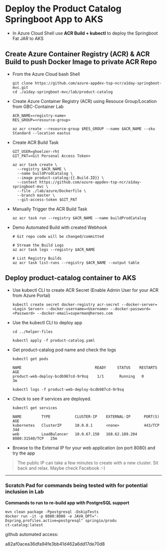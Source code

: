 # Deploy the Product Catalog Springboot App to AKS

* In Azure Cloud Shell use **ACR Build + kubectl** to deploy the Springboot Fat JAR to AKS

## Create Azure Container Registry (ACR) & ACR Build to push Docker Image to private ACR Repo

* From the Azure Cloud bash Shell
  ```
  git clone https://github.com/azure-appdev-tsp-ncr/a1day-springboot-mvc.git
  cd ./a1day-springboot-mvc/lab/product-catalog
  ```

* Create Azure Container Registry (ACR) using Resouce Group/Location from GBC-Container Lab
   ```
   ACR_NAME=<registry-name>
   RES_GROUP=<resource-group>

   az acr create --resource-group $RES_GROUP --name $ACR_NAME --sku Standard --location eastus 
   ```

* Create ACR Build Task
  ```
  GIT_USER=ghoelzer-rht
  GIT_PAT=<Git Personal Access Token>

  az acr task create \
    --registry $ACR_NAME \
    --name buildProdCatalog \
    --image product-catalog:{{.Build.ID}} \
    --context https://github.com/azure-appdev-tsp-ncr/a1day-springboot-mvc \
    --file ./lab/azure/Dockerfile \
    --branch master \
    --git-access-token $GIT_PAT
  ```

* Manually Trigger the ACR Build Task
  ```
  az acr task run --registry $ACR_NAME --name buildProdCatalog
  ```

* Demo Automated Build with created Webhook
  ```
  # Git repo code will be changed/committed
 
  # Stream the Build Logs
  az acr task logs --registry $ACR_NAME

  # List Registry Builds
  az acr task list-runs --registry $ACR_NAME --output table
  ```
## Deploy product-catalog container to AKS

* Use kubectl CLI to create ACR Secret (Enable Admin User for your ACR from Azure Portal)
  ```
  kubectl create secret docker-registry acr-secret --docker-server=<Login Server> --docker-username=<Username> --docker-password=<Password> --docker-email=superman@heroes.com
  ```
* Use the kubectl CLI to deploy app
    ```
    cd ../helper-files

    kubectl apply -f product-catalog.yaml
    ```

* Get product-catalog pod name and check the logs
    ```
    kubectl get pods

    NAME                                 READY     STATUS    RESTARTS   AGE
    product-web-deploy-bcdb987cd-9r9sq    1/1       Running   0          3m

    kubectl logs -f product-web-deploy-bcdb987cd-9r9sq
    ```


* Check to see if services are deployed.
    ```
    kubectl get services
    
    NAME         TYPE           CLUSTER-IP    EXTERNAL-IP      PORT(S)          AGE
    kubernetes   ClusterIP      10.0.0.1      <none>           443/TCP          34d
    web          LoadBalancer   10.0.67.150   168.62.189.204   8080:31540/TCP   25m
    ```

* Browse to the External IP for your web application (on port 8080) and try the app

> The public IP can take a few minutes to create with a new cluster. Sit back and relax. Maybe check Facebook :-)

--------
### Scratch Pad for commands being tested with for potential inclusion in Lab

**Commands to run to re-build app with PostgreSQL support**
```
mvn clean package -Ppostgresql -DskipTests
docker run -it -p 8080:8080 -e JAVA_OPT="-Dspring.profiles.active=postgresql" springio/produ
ct-catalog:latest
```
github automated access:

a82af0acea36dfa94fe3bb41d462a6dd17de70d8
